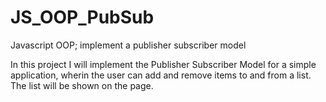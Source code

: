 # JS_OOP_PubSub
Javascript OOP; implement a publisher subscriber model

In this project I will implement the Publisher Subscriber Model for a simple application, wherin the user can add and remove items to and from a list. The list will be shown on the page.

